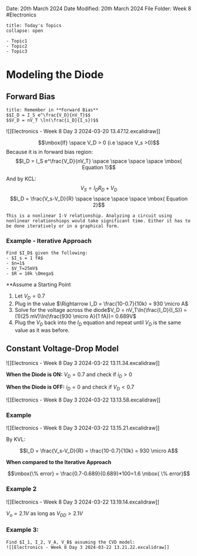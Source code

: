Date: 20th March 2024
Date Modified: 20th March 2024
File Folder: Week 8
#Electronics

```ad-abstract
title: Today's Topics
collapse: open

- Topic1
- Topic2
- Topic3

```

# Modeling the Diode

## Forward Bias

```ad-note
title: Remember in **Forward Bias**
$$I_D = I_S e^\frac{V_D}{nV_T}$$
$$V_D = nV_T \ln(\frac{i_D}{I_s})$$
```

![[Electronics - Week 8 Day 3 2024-03-20 13.47.12.excalidraw]]

$$\mbox{If} \space V_D > 0 (i.e \space V_s >0)$$
Because it is in forward bias region:
$$I_D = I_S e^\frac{V_D}{nV_T} \space \space \space \space \mbox{ Equation 1}$$

And by KCL:
$$V_S = I_DR_D + V_D$$
$$I_D = \frac{V_s-V_D}{R} \space \space \space \space \mbox{ Equation 2}$$

```ad-note
This is a nonlinear I-V relationship. Analyzing a circuit using nonlinear relationshiops would take significant time. Either it has to be done iteratively or in a graphical form.
```

### Example - Iterative Approach

```ad-question
Find $I_D$ given the following:
- $I_s = 1 fA$
- $n=1$
- $V_T=25mV$
- $R = 10k \Omega$
```

**Assume a Starting Point

1. Let $V_D = 0.7$
2. Plug in the value $\Rightarrow I_D = \frac{10-0.7}{10k} = 930 \micro A$
3. Solve for the voltage across the diode$V_D = nV_T\ln(\frac{I_D}{I_S}) =(1)(25 mV)\ln(\frac{930 \micro A}{1 fA})= 0.689V$
4. Plug the $V_D$ back into the $I_D$ equation and repeat until $V_D$ is the same value as it was before.

## Constant Voltage-Drop Model

![[Electronics - Week 8 Day 3 2024-03-22 13.11.34.excalidraw]]

**When the Diode is ON:** $V_D = 0.7$ and check if $i_D > 0$

**When the Diode is OFF:** $i_D = 0$ and check if $V_D < 0.7$

![[Electronics - Week 8 Day 3 2024-03-22 13.13.58.excalidraw]]

### Example

![[Electronics - Week 8 Day 3 2024-03-22 13.15.21.excalidraw]]

By KVL:

$$I_D = \frac{V_s-V_D}{R} = \frac{10-0.7}{10k} = 930 \micro A$$

**When compared to the Iterative Approach**

$$\mbox{\% error} = \frac{0.7-0.689}{0.689}*100=1.6 \mbox{ \% error}$$

### Example 2

![[Electronics - Week 8 Day 3 2024-03-22 13.19.14.excalidraw]]

$V_o = 2.1V$ as long as $V_{DD} > 2.1V$


### Example 3:

```ad-question
Find $I_1, I_2, V_A, V_B$ assuming the CVD model:
![[Electronics - Week 8 Day 3 2024-03-22 13.21.22.excalidraw]]
```
